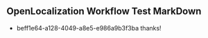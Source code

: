 ## OpenLocalization Workflow Test MarkDown
* beff1e64-a128-4049-a8e5-e986a9b3f3ba 
thanks!<!--HONumber=Mar16_HO2-->
